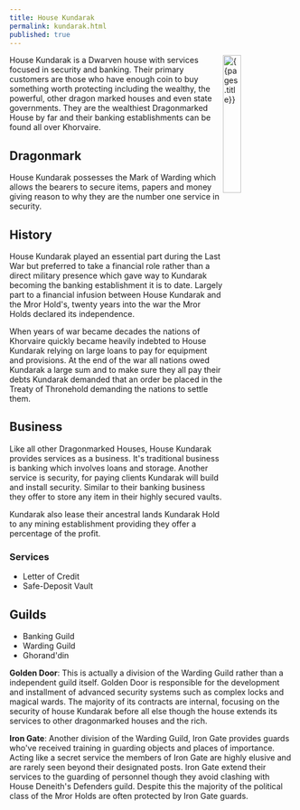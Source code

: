 ```yaml
---
title: House Kundarak 
permalink: kundarak.html
published: true
---
```


<img src='images/houses/{{page.title}}.jpg' alt='{{pages.title}}' style="float:right; width:25%;">

House Kundarak is a Dwarven house with services focused in security and banking. Their primary customers are those who have enough coin to buy something worth protecting including the wealthy, the powerful, other dragon marked houses and even state governments. They are the wealthiest Dragonmarked House by far and their banking establishments can be found all over Khorvaire. 

## Dragonmark
House Kundarak possesses the Mark of Warding which allows the bearers to secure items, papers and money giving reason to why they are the number one service in security.

## History
House Kundarak played an essential part during the Last War but preferred to take a financial role rather than a direct military presence which gave way to Kundarak becoming the banking establishment it is to date. Largely part to a financial infusion between House Kundarak and the Mror Hold's, twenty years into the war the Mror Holds declared its independence.

When years of war became decades the nations of Khorvaire quickly became heavily indebted to House Kundarak relying on large loans to pay for equipment and provisions. At the end of the war all nations owed Kundarak a large sum and to make sure they all pay their debts Kundarak demanded that an order be placed in the Treaty of Thronehold demanding the nations to settle them.    

## Business
Like all other Dragonmarked Houses, House Kundarak provides services as a business. It's traditional business is banking which involves loans and storage. Another service is security, for paying clients Kundarak will build and install security. Similar to their banking business they offer to store any item in their highly secured vaults.

Kundarak also lease their ancestral lands Kundarak Hold to any mining establishment providing they offer a percentage of the profit.

### Services
- Letter of Credit
- Safe-Deposit Vault

## Guilds
- Banking Guild
- Warding Guild
- Ghorand'din

**Golden Door**: This is actually a division of the Warding Guild rather than a independent guild itself. Golden Door is responsible for the development and installment of advanced security systems such as complex locks and magical wards. The majority of its contracts are internal, focusing on the security of house Kundarak before all else though the house extends its services to other dragonmarked houses and the rich.

**Iron Gate**: Another division of the Warding Guild, Iron Gate provides guards who've received training in guarding objects and places of importance. Acting like a secret service the members of Iron Gate are highly elusive and are rarely seen beyond their designated posts. Iron Gate extend their services to the guarding of personnel though they avoid clashing with House Deneith's Defenders guild. Despite this the majority of the political class of the Mror Holds are often protected by Iron Gate guards. 